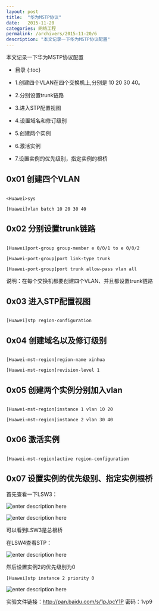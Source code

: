 ```yaml
---
layout: post
title:  "华为MSTP协议"
date:   2015-11-20
categories: 网络工程
permalink: /archivers/2015-11-20/6
description: "本文记录一下华为MSTP协议配置"
---
```


本文记录一下华为MSTP协议配置
<!--more-->
* 目录
{:toc}

* 1.创建四个VLAN在四个交换机上,分别是 10 20 30 40。

* 2.分别设置trunk链路

* 3.进入STP配置视图

* 4.设置域名和修订级别

* 5.创建两个实例

* 6.激活实例

* 7.设置实例的优先级别，指定实例的根桥




## 0x01 创建四个VLAN

```

<Huawei>sys

[Huawei]vlan batch 10 20 30 40
```

## 0x02 分别设置trunk链路

```

[Huawei]port-group group-member e 0/0/1 to e 0/0/2

[Huawei-port-group]port link-type trunk

[Huawei-port-group]port trunk allow-pass vlan all
```
说明：在每个交换机都要创建四个VLAN、并且都设置trunk链路

## 0x03 进入STP配置视图

```

[Huawei]stp region-configuration
```

## 0x04 创建域名以及修订级别

```

[Huawei-mst-region]region-name xinhua

[Huawei-mst-region]revision-level 1
```

## 0x05 创建两个实例分别加入vlan

```

[Huawei-mst-region]instance 1 vlan 10 20

[Huawei-mst-region]instance 2 vlan 30 40
```

## 0x06 激活实例

```

[Huawei-mst-region]active region-configuration
```

## 0x07 设置实例的优先级别、指定实例根桥

首先查看一下LSW3：

![enter description here][1]


  
  ![enter description here][2]


可以看到LSW3是总根桥

在LSW4查看STP：
  
  
  ![enter description here][3]

然后设置实例2的优先级别为0

`[Huawei]stp instance 2 priority 0`



![enter description here][4]


实验文件链接：http://pan.baidu.com/s/1pJpcY1P 密码：1vp9

  [1]: https://rvn0xsy.oss-cn-shanghai.aliyuncs.com/2018-3-16/0x13.png "0x13"
  [2]: https://rvn0xsy.oss-cn-shanghai.aliyuncs.com/2018-3-16/0x14.png "0x14"
  [3]: https://rvn0xsy.oss-cn-shanghai.aliyuncs.com/2018-3-16/0x15.png "0x15"
  [4]: https://rvn0xsy.oss-cn-shanghai.aliyuncs.com/2018-3-16/0x16.png "0x16"